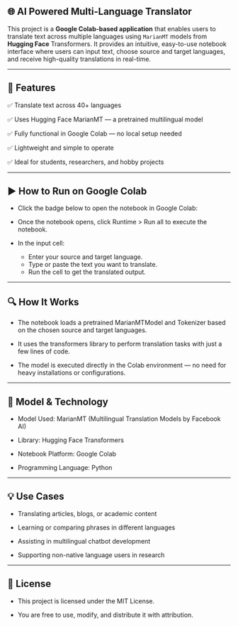 ## 🌐 AI Powered Multi-Language Translator

This project is a **Google Colab-based application** that enables users to translate text across multiple languages using `MarianMT` models from **Hugging Face** Transformers. It provides an intuitive, easy-to-use notebook interface where users can input text, choose source and target languages, and receive high-quality translations in real-time.

---
## 🚀 Features

✅ Translate text across 40+ languages

✅ Uses Hugging Face MarianMT — a pretrained multilingual model

✅ Fully functional in Google Colab — no local setup needed

✅ Lightweight and simple to operate

✅ Ideal for students, researchers, and hobby projects

---
## ▶️ How to Run on Google Colab

- Click the badge below to open the notebook in Google Colab:

- Once the notebook opens, click Runtime > Run all to execute the notebook.

- In the input cell:
   - Enter your source and target language.
   - Type or paste the text you want to translate.
   - Run the cell to get the translated output.

---
## 🔍 How It Works

- The notebook loads a pretrained MarianMTModel and Tokenizer based on the chosen source and target languages.

- It uses the transformers library to perform translation tasks with just a few lines of code.

- The model is executed directly in the Colab environment — no need for heavy installations or configurations.

---
## 🧠 Model & Technology

- Model Used: MarianMT (Multilingual Translation Models by Facebook AI)

- Library: Hugging Face Transformers

- Notebook Platform: Google Colab

- Programming Language: Python

---
## 💡 Use Cases

- Translating articles, blogs, or academic content

- Learning or comparing phrases in different languages

- Assisting in multilingual chatbot development

- Supporting non-native language users in research

---
## 📜 License

- This project is licensed under the MIT License.

- You are free to use, modify, and distribute it with attribution.